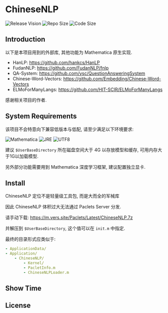 # ChineseNLP

![Release Vision](https://img.shields.io/badge/release-failed-ff0000.svg)
![Repo Size](https://img.shields.io/github/repo-size/GalAster/ChineseNLP.svg)
![Code Size](https://img.shields.io/github/languages/code-size/GalAster/ChineseNLP.svg)

## Introduction

以下是本项目用到的外部库, 其他功能为 Mathematica 原生实现.

- HanLP: https://github.com/hankcs/HanLP
- FudanNLP: https://github.com/FudanNLP/fnlp
- QA-System: https://github.com/ysc/QuestionAnsweringSystem
- Chinese-Word-Vectors: https://github.com/Embedding/Chinese-Word-Vectors
- ELMoForManyLangs: https://github.com/HIT-SCIR/ELMoForManyLangs

感谢相关项目的作者.

## System Requirements

该项目不会特意向下兼容低版本与低配, 请至少满足以下环境要求:

![Mathematica](https://img.shields.io/badge/Mathematica-%3E%3D11.3-brightgreen.svg)
![JRE](https://img.shields.io/badge/JRE-%3E%3D1.7-green.svg)
![UTF8](https://img.shields.io/badge/Encode-UTF8-red.svg)

建议 `$UserBaseDirectory` 所在磁盘空间大于 4G 以存放模型和缓存, 可用内存大于1G以加载模型.

另外部分功能需要用到 Mathematica 深度学习框架, 建议配置独立显卡.

## Install

ChineseNLP 定位不是轻量级工具包, 而是大而全的军械库

因此 ChineseNLP 体积过大无法通过 Paclets Server 分发.

请手动下载: https://m.vers.site/Paclets/Latest/ChineseNLP.7z

并解压到 `$UserBaseDirectory`, 这个值可以在 `init.m` 中指定.

最终的目录形式应类似于:

```yaml
- ApplicationData/
- Application/
    - ChineseNLP/
        - Kernel/
        - PacletInfo.m
        - ChineseNLPLoader.m
```

## Show Time


## License
